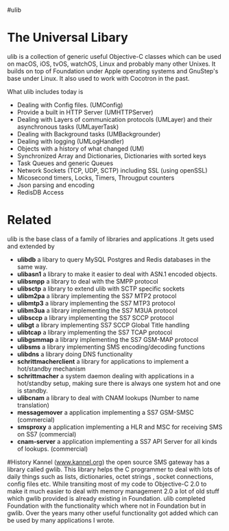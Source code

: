 #ulib
# The Universal Libary

ulib is a collection of generic useful Objective-C classes which can be used on macOS, iOS, tvOS, watchOS, Linux and probably many other Unixes. It builds on top of Foundation under Apple operating systems and GnuStep's base under Linux. It also used to work  with Cocotron in the past.

What ulib includes today is

* Dealing with Config files. (UMConfig)
* Provide a built in HTTP Server (UMHTTPServer)
* Dealing with Layers of communication protocols (UMLayer) and their asynchronous tasks (UMLayerTask)
* Dealing with Background tasks (UMBackgrounder)
* Dealing with logging (UMLogHandler)
* Objects with a history of what changed (UM)
* Synchronized Array and Dictionaries, Dictionaries with sorted keys
* Task Queues and generic Queues
* Network Sockets (TCP, UDP, SCTP) including SSL (using openSSL)
* Micosecond timers, Locks, Timers, Througput counters
* Json parsing and encoding
* RedisDB Access

# Related #

ulib is the base class of a family of libraries and applications .It gets used and extended by

* **ulibdb** a libary to query MySQL  Postgres and Redis databases in the same way.  
* **ulibasn1**  a library to make it easier to deal with ASN.1 encoded objects.
* **ulibsmpp** a library to deal with the SMPP protocol
* **ulibsctp** a library to extend ulib with SCTP specific sockets 
* **ulibm2pa** a library implementing the SS7 MTP2 protocol 
* **ulibmtp3** a library implementing the SS7 MTP3 protocol
* **ulibm3ua** a library implementing the SS7 M3UA protocol
* **ulibsccp** a library implementing the SS7 SCCP protocol
* **ulibgt** a library implementing SS7 SCCP Global Title handling
* **ulibtcap** a library implementing the SS7 TCAP protocol
* **ulibgsmmap** a library implementing the SS7 GSM-MAP protocol
* **ulibsms**  a library implementing SMS encoding/decoding functions
* **ulibdns** a library doing DNS functionality
* **schrittmacherclient** a library for applications to implement a hot/standby mechanism
* **schrittmacher** a system daemon dealing with applications in a hot/standby setup, making sure there is always one system hot and one is standby.
* **ulibcnam** a library to deal with CNAM lookups (Number to name translation)
* **messagemover** a application implementing a SS7 GSM-SMSC (commercial)
* **smsproxy** a application implementing a HLR and MSC for receiving SMS on SS7 (commercial)
* **cnam-server** a application implementing a SS7 API Server for all kinds of lookups. (commercial)

#History
Kannel (www.kannel.org) the open source SMS gateway has a library called gwlib. This library helps the  C programmer to deal with lots of daily things such as lists, dictionaries, octet strings , socket connections, config files etc. While transiting most of my code to Objective-C 2.0 to make it much easier to deal with memory management 2.0 a lot of old stuff which gwlib provided is already existing in Foundation. ulib completed Foundation with the functionality which where not in Foundation but in gwlib. Over the years many other useful functionality got added which can be used by many applications I wrote.
